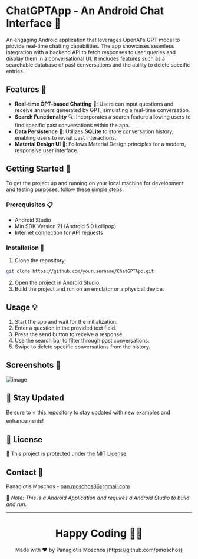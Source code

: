 # ChatGPTApp - An Android Chat Interface 📱

An engaging Android application that leverages OpenAI's GPT model to provide real-time chatting capabilities. The app showcases seamless integration with a backend API to fetch responses to user queries and display them in a conversational UI. It includes features such as a searchable database of past conversations and the ability to delete specific entries.

## Features 🌟

- **Real-time GPT-based Chatting** 💬: Users can input questions and receive answers generated by GPT, simulating a real-time conversation.
- **Search Functionality** 🔍: Incorporates a search feature allowing users to find specific past conversations within the app.
- **Data Persistence** 📁: Utilizes **SQLite** to store conversation history, enabling users to revisit past interactions.
- **Material Design UI** 🎨: Follows Material Design principles for a modern, responsive user interface.

## Getting Started 🚀

To get the project up and running on your local machine for development and testing purposes, follow these simple steps.

### Prerequisites 📋

- Android Studio
- Min SDK Version 21 (Android 5.0 Lollipop)
- Internet connection for API requests

### Installation 🔧

1. Clone the repository:

```bash
git clone https://github.com/yourusername/ChatGPTApp.git
```

2. Open the project in Android Studio.
3. Build the project and run on an emulator or a physical device.

## Usage 💡

1. Start the app and wait for the initialization.
2. Enter a question in the provided text field.
3. Press the send button to receive a response.
4. Use the search bar to filter through past conversations.
5. Swipe to delete specific conversations from the history.

## Screenshots 📸

![image](https://github.com/pmoschos/ChatGPTApplication/assets/133533759/23a9e6b6-8256-4fc7-8f45-0d42c6162c20)

## 📢 Stay Updated

Be sure to ⭐ this repository to stay updated with new examples and enhancements!

## 📄 License
🔐 This project is protected under the [MIT License](https://mit-license.org/).


## Contact 📧
Panagiotis Moschos - pan.moschos86@gmail.com

🔗 *Note: This is a Android Application and requires a Android Studio to build and run.*

---
<h1 align=center>Happy Coding 👨‍💻 </h1>

<p align="center">
  Made with ❤️ by Panagiotis Moschos (https://github.com/pmoschos)
</p>
